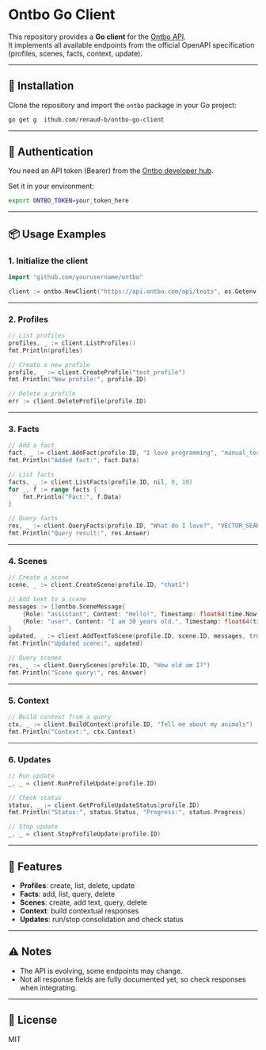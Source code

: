 # Ontbo Go Client

This repository provides a **Go client** for the [Ontbo API](https://www.ontbo.com).  
It implements all available endpoints from the official OpenAPI specification (profiles, scenes, facts, context, update).  

---

## 🚀 Installation

Clone the repository and import the `ontbo` package in your Go project:

```bash
go get g  ithub.com/renaud-b/ontbo-go-client
```

---

## 🔑 Authentication

You need an API token (Bearer) from the [Ontbo developer hub](https://api.ontbo.com/).  

Set it in your environment:

```bash
export ONTBO_TOKEN=your_token_here
```

---

## 📦 Usage Examples

### 1. Initialize the client

```go
import "github.com/yourusername/ontbo"

client := ontbo.NewClient("https://api.ontbo.com/api/tests", os.Getenv("ONTBO_TOKEN"))
```

---

### 2. Profiles

```go
// List profiles
profiles, _ := client.ListProfiles()
fmt.Println(profiles)

// Create a new profile
profile, _ := client.CreateProfile("test_profile")
fmt.Println("New profile:", profile.ID)

// Delete a profile
err := client.DeleteProfile(profile.ID)
```

---

### 3. Facts

```go
// Add a fact
fact, _ := client.AddFact(profile.ID, "I love programming", "manual_test")
fmt.Println("Added fact:", fact.Data)

// List facts
facts, _ := client.ListFacts(profile.ID, nil, 0, 10)
for _, f := range facts {
    fmt.Println("Fact:", f.Data)
}

// Query facts
res, _ := client.QueryFacts(profile.ID, "What do I love?", "VECTOR_SEARCH")
fmt.Println("Query result:", res.Answer)
```

---

### 4. Scenes

```go
// Create a scene
scene, _ := client.CreateScene(profile.ID, "chat1")

// Add text to a scene
messages := []ontbo.SceneMessage{
    {Role: "assistant", Content: "Hello!", Timestamp: float64(time.Now().UnixNano())/1e9},
    {Role: "user", Content: "I am 30 years old.", Timestamp: float64(time.Now().UnixNano())/1e9},
}
updated, _ := client.AddTextToScene(profile.ID, scene.ID, messages, true, true)
fmt.Println("Updated scene:", updated)

// Query scenes
res, _ := client.QueryScenes(profile.ID, "How old am I?")
fmt.Println("Scene query:", res.Answer)
```

---

### 5. Context

```go
// Build context from a query
ctx, _ := client.BuildContext(profile.ID, "Tell me about my animals")
fmt.Println("Context:", ctx.Context)
```

---

### 6. Updates

```go
// Run update
_, _ = client.RunProfileUpdate(profile.ID)

// Check status
status, _ := client.GetProfileUpdateStatus(profile.ID)
fmt.Println("Status:", status.Status, "Progress:", status.Progress)

// Stop update
_, _ = client.StopProfileUpdate(profile.ID)
```

---

## 🧩 Features

- **Profiles**: create, list, delete, update  
- **Facts**: add, list, query, delete  
- **Scenes**: create, add text, query, delete  
- **Context**: build contextual responses  
- **Updates**: run/stop consolidation and check status  

---

## ⚠️ Notes

- The API is evolving, some endpoints may change.  
- Not all response fields are fully documented yet, so check responses when integrating.  

---

## 📄 License

MIT